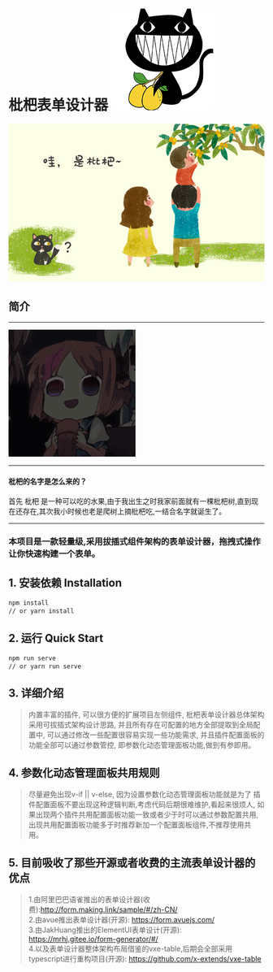 



# 枇杷表单设计器 ![img.png](public/loquat.png)

![img.png](public/image/sample2.jpg)

## 简介
<hr/>

![img.png](public/image/sample1.gif)

<hr/>
<h4>枇杷的名字是怎么来的？</h4>
首先 枇杷 是一种可以吃的水果,由于我出生之时我家前面就有一棵枇杷树,直到现在还存在,其次我小时候也老是爬树上摘枇杷吃,一结合名字就诞生了。
<hr/>
<h3>本项目是一款轻量级,采用拔插式组件架构的表单设计器，拖拽式操作让你快速构建一个表单。
</h3>

## 1. 安装依赖 Installation

```shell
npm install
// or yarn install
```

## 2. 运行 Quick Start

```shell
npm run serve
// or yarn run serve
```

## 3. 详细介绍
>内置丰富的插件,
可以很方便的扩展项目左侧组件,
枇杷表单设计器总体架构采用可拔插式架构设计思路,
并且所有存在可配置的地方全部提取到全局配置中,
可以通过修改一些配置很容易实现一些功能需求,
并且插件配置面板的功能全部可以通过参数管控,
即参数化动态管理面板功能,做到有参即用。

## 4. 参数化动态管理面板共用规则
>尽量避免出现v-if || v-else,
因为设置参数化动态管理面板功能就是为了
插件配置面板不要出现这种逻辑判断,考虑代码后期很难维护,看起来很烦人,
如果出现两个插件共用配置面板功能一致或者少于时可以通过参数配置共用,
出现共用配置面板功能多于时推荐新加一个配置面板组件,不推荐使用共用。

## 5. 目前吸收了那些开源或者收费的主流表单设计器的优点
> 1.由阿里巴巴语雀推出的表单设计器(收费):http://form.making.link/sample/#/zh-CN/ <br/>
> 2.由avue推出表单设计器(开源): https://form.avuejs.com/ <br/>
> 3.由JakHuang推出的ElementUI表单设计(开源): https://mrhj.gitee.io/form-generator/#/ <br/>
> 4.以及表单设计器整体架构布局借鉴的vxe-table,后期会全部采用typescript进行重构项目(开源): https://github.com/x-extends/vxe-table
